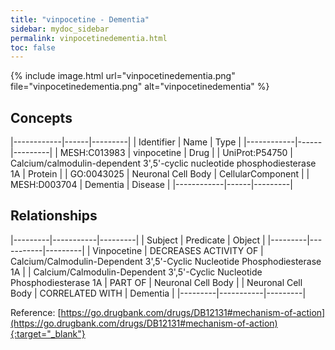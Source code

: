 ```yaml
---
title: "vinpocetine - Dementia"
sidebar: mydoc_sidebar
permalink: vinpocetinedementia.html
toc: false 
---
```


{% include image.html url="vinpocetinedementia.png" file="vinpocetinedementia.png" alt="vinpocetinedementia" %}

## Concepts

|------------|------|---------|
| Identifier | Name | Type    |
|------------|------|---------|
| MESH:C013983 | vinpocetine | Drug |
| UniProt:P54750 | Calcium/calmodulin-dependent 3',5'-cyclic nucleotide phosphodiesterase 1A | Protein |
| GO:0043025 | Neuronal Cell Body | CellularComponent |
| MESH:D003704 | Dementia | Disease |
|------------|------|---------|

## Relationships

|---------|-----------|---------|
| Subject | Predicate | Object  |
|---------|-----------|---------|
| Vinpocetine | DECREASES ACTIVITY OF | Calcium/Calmodulin-Dependent 3',5'-Cyclic Nucleotide Phosphodiesterase 1A |
| Calcium/Calmodulin-Dependent 3',5'-Cyclic Nucleotide Phosphodiesterase 1A | PART OF | Neuronal Cell Body |
| Neuronal Cell Body | CORRELATED WITH | Dementia |
|---------|-----------|---------|

Reference: [https://go.drugbank.com/drugs/DB12131#mechanism-of-action](https://go.drugbank.com/drugs/DB12131#mechanism-of-action){:target="_blank"}